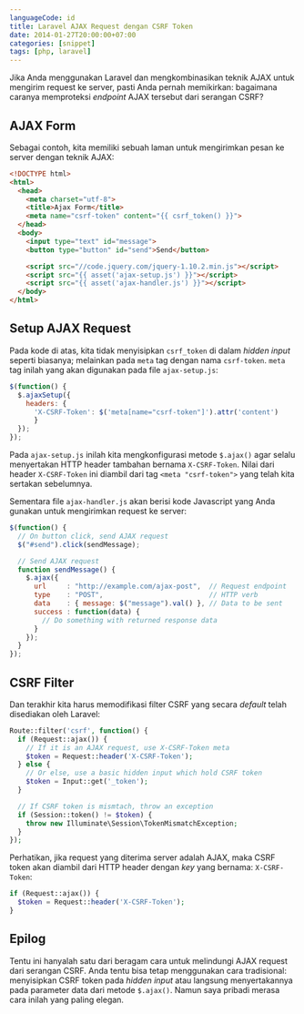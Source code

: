 ```yaml
---
languageCode: id
title: Laravel AJAX Request dengan CSRF Token
date: 2014-01-27T20:00:00+07:00
categories: [snippet]
tags: [php, laravel]
---
```

Jika Anda menggunakan Laravel dan mengkombinasikan teknik AJAX untuk mengirim request ke server, pasti Anda pernah memikirkan: bagaimana caranya memproteksi *endpoint* AJAX tersebut dari serangan CSRF?

## AJAX Form

Sebagai contoh, kita memiliki sebuah laman untuk mengirimkan pesan ke server dengan teknik AJAX:

```html
<!DOCTYPE html>
<html>
  <head>
    <meta charset="utf-8">
    <title>Ajax Form</title>
    <meta name="csrf-token" content="{{ csrf_token() }}">
  </head>
  <body>
    <input type="text" id="message">
    <button type="button" id="send">Send</button>

    <script src="//code.jquery.com/jquery-1.10.2.min.js"></script>
    <script src="{{ asset('ajax-setup.js') }}"></script>
    <script src="{{ asset('ajax-handler.js') }}"></script>
  </body>
</html>
```

## Setup AJAX Request

Pada kode di atas, kita tidak menyisipkan `csrf_token` di dalam *hidden input* seperti biasanya; melainkan pada `meta` tag dengan nama `csrf-token`. `meta` tag inilah yang akan digunakan pada file `ajax-setup.js`:

```js
$(function() {
  $.ajaxSetup({
    headers: {
      'X-CSRF-Token': $('meta[name="csrf-token"]').attr('content')
      }
  });
});
```

Pada `ajax-setup.js` inilah kita mengkonfigurasi metode `$.ajax()` agar selalu menyertakan HTTP header tambahan bernama `X-CSRF-Token`. Nilai dari header `X-CSRF-Token` ini diambil dari tag `<meta "csrf-token">` yang telah kita sertakan sebelumnya.

Sementara file `ajax-handler.js` akan berisi kode Javascript yang Anda gunakan untuk mengirimkan request ke server:

```js
$(function() {
  // On button click, send AJAX request
  $("#send").click(sendMessage);

  // Send AJAX request
  function sendMessage() {
    $.ajax({
      url     : "http://example.com/ajax-post",  // Request endpoint
      type    : "POST",                          // HTTP verb
      data    : { message: $("message").val() }, // Data to be sent
      success : function(data) {
        // Do something with returned response data
      }
    });
  }
});
```

## CSRF Filter

Dan terakhir kita harus memodifikasi filter CSRF yang secara *default* telah disediakan oleh Laravel:

```php
Route::filter('csrf', function() {
  if (Request::ajax()) {
    // If it is an AJAX request, use X-CSRF-Token meta
    $token = Request::header('X-CSRF-Token');
  } else {
    // Or else, use a basic hidden input which hold CSRF token
    $token = Input::get('_token');
  }

  // If CSRF token is mismtach, throw an exception
  if (Session::token() != $token) {
    throw new Illuminate\Session\TokenMismatchException;
  }
});
```

Perhatikan, jika request yang diterima server adalah AJAX, maka CSRF token akan diambil dari HTTP header dengan *key* yang bernama: `X-CSRF-Token`:

```php
if (Request::ajax()) {
  $token = Request::header('X-CSRF-Token');
}
```

## Epilog

Tentu ini hanyalah satu dari beragam cara untuk melindungi AJAX request dari serangan CSRF. Anda tentu bisa tetap menggunakan cara tradisional: menyisipkan CSRF token pada *hidden input* atau langsung menyertakannya pada parameter data dari metode `$.ajax()`. Namun saya pribadi merasa cara inilah yang paling elegan.
